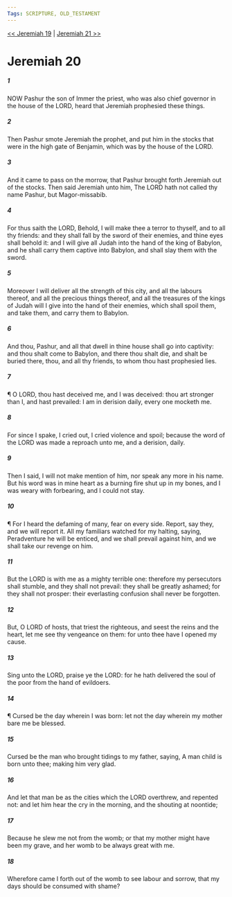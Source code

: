 ```yaml
---
Tags: SCRIPTURE, OLD_TESTAMENT
---
```


[<< Jeremiah 19](OLD_TESTAMENT/24_Jeremiah/Jeremiah_19.md) | [Jeremiah 21 >>](OLD_TESTAMENT/24_Jeremiah/Jeremiah_21.md)

# Jeremiah 20

##### 1
 NOW Pashur the son of Immer the priest, who was also chief governor in the house of the LORD, heard that Jeremiah prophesied these things.
##### 2
 Then Pashur smote Jeremiah the prophet, and put him in the stocks that were in the high gate of Benjamin, which was by the house of the LORD.
##### 3
 And it came to pass on the morrow, that Pashur brought forth Jeremiah out of the stocks.  Then said Jeremiah unto him, The LORD hath not called thy name Pashur, but Magor-missabib.
##### 4
 For thus saith the LORD, Behold, I will make thee a terror to thyself, and to all thy friends: and they shall fall by the sword of their enemies, and thine eyes shall behold it: and I will give all Judah into the hand of the king of Babylon, and he shall carry them captive into Babylon, and shall slay them with the sword.
##### 5
 Moreover I will deliver all the strength of this city, and all the labours thereof, and all the precious things thereof, and all the treasures of the kings of Judah will I give into the hand of their enemies, which shall spoil them, and take them, and carry them to Babylon.
##### 6
 And thou, Pashur, and all that dwell in thine house shall go into captivity: and thou shalt come to Babylon, and there thou shalt die, and shalt be buried there, thou, and all thy friends, to whom thou hast prophesied lies.
##### 7
 ¶ O LORD, thou hast deceived me, and I was deceived: thou art stronger than I, and hast prevailed: I am in derision daily, every one mocketh me.
##### 8
 For since I spake, I cried out, I cried violence and spoil; because the word of the LORD was made a reproach unto me, and a derision, daily.
##### 9
 Then I said, I will not make mention of him, nor speak any more in his name.  But his word was in mine heart as a burning fire shut up in my bones, and I was weary with forbearing, and I could not stay.
##### 10
 ¶ For I heard the defaming of many, fear on every side.  Report, say they, and we will report it.  All my familiars watched for my halting, saying, Peradventure he will be enticed, and we shall prevail against him, and we shall take our revenge on him.
##### 11
 But the LORD is with me as a mighty terrible one: therefore my persecutors shall stumble, and they shall not prevail: they shall be greatly ashamed; for they shall not prosper: their everlasting confusion shall never be forgotten.
##### 12
 But, O LORD of hosts, that triest the righteous, and seest the reins and the heart, let me see thy vengeance on them: for unto thee have I opened my cause.
##### 13
 Sing unto the LORD, praise ye the LORD: for he hath delivered the soul of the poor from the hand of evildoers.
##### 14
 ¶ Cursed be the day wherein I was born: let not the day wherein my mother bare me be blessed.
##### 15
 Cursed be the man who brought tidings to my father, saying, A man child is born unto thee; making him very glad.
##### 16
 And let that man be as the cities which the LORD overthrew, and repented not: and let him hear the cry in the morning, and the shouting at noontide;
##### 17
 Because he slew me not from the womb; or that my mother might have been my grave, and her womb to be always great with me.
##### 18
 Wherefore came I forth out of the womb to see labour and sorrow, that my days should be consumed with shame?
